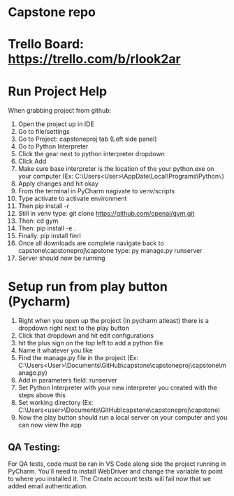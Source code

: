 # Capstone repo
# Trello Board: https://trello.com/b/rlook2ar

# Run Project Help
When grabbing project from github:
1) Open the project up in IDE
2) Go to file/settings
3) Go to Project: capstoneproj tab (Left side panel)
4) Go to Python Interpreter
5) Click the gear next to python interpreter dropdown
6) Click Add
7) Make sure base interpreter is the location of the your python.exe on your computer (Ex: C:\Users\<User>\AppDate\Local\Programs\Python`\`)
8) Apply changes and hit okay
9) From the terminal in PyCharm nagivate to venv/scripts
10) Type activate to activate environment
11) Then pip install -r <location of requirements.txt>
12) Still in venv type: git clone https://github.com/openai/gym.git
14) Then: cd gym
15) Then: pip install -e .
16) Finally: pip install finrl
17) Once all downloads are complete navigate back to capstone\capstoneproj\capstone type: py manage.py runserver
18) Server should now be running


# Setup run from play button (Pycharm)
1) Right when you open up the project (In pycharm atleast) there is a dropdown right next to the play button
2) Click that dropdown and hit edit configurations
3) hit the plus sign on the top left to add a python file
4) Name it whatever you like
5) Find the manage.py file in the project (Ex: C:\Users\<User>\Documents\GitHub\capstone\capstoneproj\capstone\manage.py)
6) Add in parameters field: runserver
7) Set Python Interpreter with your new interpreter you created with the steps above this
8) Set working directory (Ex: C:\Users\<user>\Documents\GitHub\capstone\capstoneproj\capstone)
9) Now the play button should run a local server on your computer and you can now view the app

## QA Testing: 
For QA tests, code must be ran in VS Code along side the project running in PyCharm. You'll need to install WebDriver and change the variable to point to where you installed it. The Create account tests will fail now that we added email authentication.

